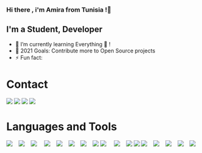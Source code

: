 ### Hi there , i'm Amira from Tunisia !👋


<!-- **amira-haouet/amira-haouet** is a ✨ _special_ ✨ repository because its `README.md` (this file) appears on your GitHub profile.-->

## I'm a Student, Developer
- 🌱 I’m currently learning Everything 🤣 !
- 🥅 2021 Goals: Contribute more to Open Source projects
- ⚡ Fun fact: 


# Contact
[<img src="https://img.icons8.com/color/48/4a90e2/linkedin.png"/>][linkedin]
[<img src="https://img.icons8.com/fluency/48/4a90e2/twitter.png"/>][twitter]
[<img src="https://img.icons8.com/ios-filled/48/4a90e2/facebook-circled.png"/>][facebook]
[<img src="https://img.icons8.com/fluency/48/4a90e2/instagram-new.png"/>][instagram]



# Languages and Tools 

<div>
  <img src="https://img.icons8.com/color-glass/48/4a90e2/github.png"/>&nbsp; &nbsp;
  <img src="https://img.icons8.com/color/48/000000/git.png"/>&nbsp; &nbsp;
  <img src="https://img.icons8.com/color/48/000000/docker.png"/> &nbsp; &nbsp;
  <img src="https://img.icons8.com/color/48/000000/android-studio--v2.png"/>&nbsp; &nbsp;
  <img src="https://img.icons8.com/color/48/000000/visual-studio-code-2019.png"/>&nbsp; &nbsp;
  <img src="https://img.icons8.com/color/48/000000/java-coffee-cup-logo--v1.png"/>&nbsp; &nbsp;
  <img src="https://img.icons8.com/color/48/000000/symfony.png"/>&nbsp; &nbsp;
  <img src="https://img.icons8.com/color/48/4a90e2/spring-logo.png"/>
  <img src="https://img.icons8.com/color/48/000000/flutter.png"/> &nbsp; &nbsp;
  <img src="https://img.icons8.com/color/48/000000/dart.png"/>&nbsp; &nbsp;
  <img src="https://img.icons8.com/color/48/4a90e2/javascript--v2.png"/>
  <img src="https://img.icons8.com/color/48/4a90e2/react-native.png"/>
  <img src="https://img.icons8.com/color/48/000000/firebase.png"/>&nbsp; &nbsp;
  <img src="https://img.icons8.com/nolan/48/json.png"/>&nbsp; &nbsp;
  <img src="https://img.icons8.com/color/48/000000/mongodb.png"/>&nbsp; &nbsp;
  <img src="https://img.icons8.com/fluency/48/000000/mysql-logo.png"/>&nbsp; &nbsp;
  <img src="https://img.icons8.com/color/48/000000/adobe-illustrator--v2.png"/>
</div>

[twitter]: https://twitter.com/AmiraHaouet
[facebook]: https://www.facebook.com/htamira/
[instagram]: https://www.instagram.com/amirahaouet/
[linkedin]: https://www.linkedin.com/in/amira-haouet/


